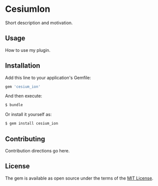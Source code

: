 # CesiumIon
Short description and motivation.

## Usage
How to use my plugin.

## Installation
Add this line to your application's Gemfile:

```ruby
gem 'cesium_ion'
```

And then execute:
```bash
$ bundle
```

Or install it yourself as:
```bash
$ gem install cesium_ion
```

## Contributing
Contribution directions go here.

## License
The gem is available as open source under the terms of the [MIT License](https://opensource.org/licenses/MIT).
